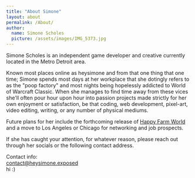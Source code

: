 ```yaml
---
title: "About Simone"
layout: about
permalink: /About/
author:
  name: Simone Scholes
  picture: /assets/images/IMG_5373.jpg
---
```


Simone Scholes is an independent game developer and creative currently located in the Metro Detroit area.

Known most places online as heysimone and from that one thing that one time; Simone spends most days at her workplace that she dotingly refers to as the "poop factory" and most nights being hopelessly addicted to World of Warcraft Classic. When she manages to find time away from these vices she'll often pour hour upon hour into passion projects made strictly for her own enjoyment or satisfaction, be that coding, web development, pixel-art, video editing, writing, or any number of physical mediums.

Future plans for her include the forthcoming release of [Happy Farm World](/HappyFarmWorld/) and a move to Los Angeles or Chicago for networking and job prospects.

If she has caught your attention, for whatever reason, please reach out through her socials or the following contact address.

Contact info:  
[contact@heysimone.exposed](mailto:contact@heysimone.exposed)  
hi :)
